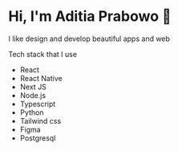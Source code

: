 # Hi, I'm Aditia Prabowo 👋

I like design and develop beautiful apps and web 

Tech stack that I use
* React
* React Native
* Next JS
* Node.js
* Typescript
* Python
* Tailwind css
* Figma
* Postgresql
